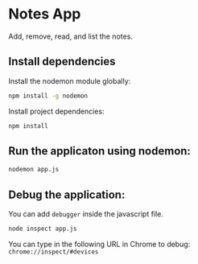 # Notes App
Add, remove, read, and list the notes.

## Install dependencies

Install the nodemon module globally:
```bash
npm install -g nodemon
```
Install project dependencies:
```bash
npm install
```

## Run the applicaton using nodemon:

```bash
nodemon app.js
```

## Debug the application:

You can add `debugger` inside the javascript file.

```bash
node inspect app.js
```

You can type in the following URL in Chrome to debug:
`chrome://inspect/#devices`